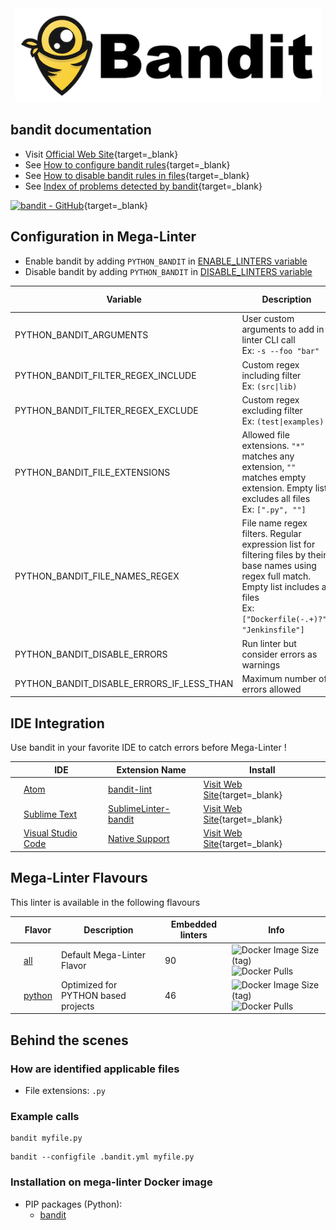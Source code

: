 <!-- markdownlint-disable MD033 MD041 -->
<!-- Generated by .automation/build.py, please do not update manually -->

<div align="center">
  <a href="https://bandit.readthedocs.io/en/latest/" target="blank" title="Visit linter Web Site">
    <img src="https://github.com/PyCQA/bandit/blob/master/logo/logotype-sm.png" alt="bandit" height="150px" class="megalinter-banner">
  </a>
</div>

## bandit documentation

- Visit [Official Web Site](https://bandit.readthedocs.io/en/latest/){target=_blank}
- See [How to configure bandit rules](https://bandit.readthedocs.io/en/latest/config.html#){target=_blank}
- See [How to disable bandit rules in files](https://bandit.readthedocs.io/en/latest/config.html#suppressing-individual-lines){target=_blank}
- See [Index of problems detected by bandit](https://bandit.readthedocs.io/en/latest/plugins/index.html#complete-test-plugin-listing){target=_blank}

[![bandit - GitHub](https://gh-card.dev/repos/PyCQA/bandit.svg?fullname=)](https://github.com/PyCQA/bandit){target=_blank}

## Configuration in Mega-Linter

- Enable bandit by adding `PYTHON_BANDIT` in [ENABLE_LINTERS variable](https://nvuillam.github.io/mega-linter/configuration/#activation-and-deactivation)
- Disable bandit by adding `PYTHON_BANDIT` in [DISABLE_LINTERS variable](https://nvuillam.github.io/mega-linter/configuration/#activation-and-deactivation)

| Variable                                  | Description                                                                                                                                                                                  | Default value      |
|-------------------------------------------|----------------------------------------------------------------------------------------------------------------------------------------------------------------------------------------------|--------------------|
| PYTHON_BANDIT_ARGUMENTS                   | User custom arguments to add in linter CLI call<br/>Ex: `-s --foo "bar"`                                                                                                                     |                    |
| PYTHON_BANDIT_FILTER_REGEX_INCLUDE        | Custom regex including filter<br/>Ex: `(src\|lib)`                                                                                                                                           | Include every file |
| PYTHON_BANDIT_FILTER_REGEX_EXCLUDE        | Custom regex excluding filter<br/>Ex: `(test\|examples)`                                                                                                                                     | Exclude no file    |
| PYTHON_BANDIT_FILE_EXTENSIONS             | Allowed file extensions. `"*"` matches any extension, `""` matches empty extension. Empty list excludes all files<br/>Ex: `[".py", ""]`                                                      | `[".py"]`          |
| PYTHON_BANDIT_FILE_NAMES_REGEX            | File name regex filters. Regular expression list for filtering files by their base names using regex full match. Empty list includes all files<br/>Ex: `["Dockerfile(-.+)?", "Jenkinsfile"]` | Include every file |
| PYTHON_BANDIT_DISABLE_ERRORS              | Run linter but consider errors as warnings                                                                                                                                                   | `false`            |
| PYTHON_BANDIT_DISABLE_ERRORS_IF_LESS_THAN | Maximum number of errors allowed                                                                                                                                                             | `0`                |

## IDE Integration

Use bandit in your favorite IDE to catch errors before Mega-Linter !

| <!-- -->                                                                                                                                      | IDE                                                  | Extension Name                                                                | Install                                                                                    |
|-----------------------------------------------------------------------------------------------------------------------------------------------|------------------------------------------------------|-------------------------------------------------------------------------------|--------------------------------------------------------------------------------------------|
| <img src="https://github.com/nvuillam/mega-linter/raw/master/docs/assets/icons/atom.ico" alt="" height="32px" class="megalinter-icon"></a>    | [Atom](https://atom.io/)                             | [bandit-lint](https://atom.io/packages/bandit-lint)                           | [Visit Web Site](https://atom.io/packages/bandit-lint){target=_blank}                      |
| <img src="https://github.com/nvuillam/mega-linter/raw/master/docs/assets/icons/sublime.ico" alt="" height="32px" class="megalinter-icon"></a> | [Sublime Text](https://www.sublimetext.com/)         | [SublimeLinter-bandit](https://github.com/SublimeLinter/SublimeLinter-bandit) | [Visit Web Site](https://github.com/SublimeLinter/SublimeLinter-bandit){target=_blank}     |
| <img src="https://github.com/nvuillam/mega-linter/raw/master/docs/assets/icons/vscode.ico" alt="" height="32px" class="megalinter-icon"></a>  | [Visual Studio Code](https://code.visualstudio.com/) | [Native Support](https://code.visualstudio.com/docs/python/linting#_bandit)   | [Visit Web Site](https://code.visualstudio.com/docs/python/linting#_bandit){target=_blank} |

## Mega-Linter Flavours

This linter is available in the following flavours

| <!-- -->                                                                                                                                                  | Flavor                                                           | Description                         | Embedded linters | Info                                                                                                                                                                                 |
|-----------------------------------------------------------------------------------------------------------------------------------------------------------|------------------------------------------------------------------|-------------------------------------|------------------|--------------------------------------------------------------------------------------------------------------------------------------------------------------------------------------|
| <img src="https://github.com/nvuillam/mega-linter/raw/master/docs/assets/images/mega-linter-square.png" alt="" height="32px" class="megalinter-icon"></a> | [all](https://nvuillam.github.io/mega-linter/supported-linters/) | Default Mega-Linter Flavor          | 90               | ![Docker Image Size (tag)](https://img.shields.io/docker/image-size/nvuillam/mega-linter/v4) ![Docker Pulls](https://img.shields.io/docker/pulls/nvuillam/mega-linter)               |
| <img src="https://github.com/nvuillam/mega-linter/raw/master/docs/assets/icons/python.ico" alt="" height="32px" class="megalinter-icon"></a>              | [python](https://nvuillam.github.io/mega-linter/flavors/python/) | Optimized for PYTHON based projects | 46               | ![Docker Image Size (tag)](https://img.shields.io/docker/image-size/nvuillam/mega-linter-python/v4) ![Docker Pulls](https://img.shields.io/docker/pulls/nvuillam/mega-linter-python) |

## Behind the scenes

### How are identified applicable files

- File extensions: `.py`

<!-- markdownlint-disable -->
<!-- /* cSpell:disable */ -->

### Example calls

```shell
bandit myfile.py
```

```shell
bandit --configfile .bandit.yml myfile.py
```


### Installation on mega-linter Docker image

- PIP packages (Python):
  - [bandit](https://pypi.org/project/bandit)

